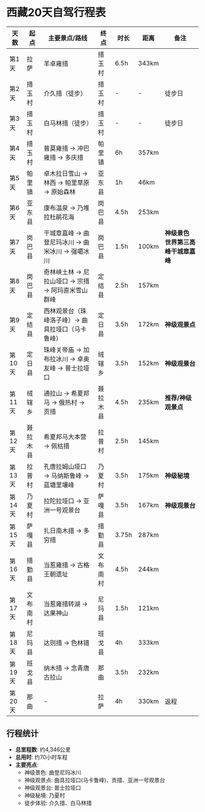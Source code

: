 # 西藏20天自驾行程表

| 天数 | 起点 | 主要景点/路线 | 终点 | 时长 | 距离 | 备注 |
|------|------|---------------|------|------|------|------|
| 第1天 | 拉萨 | 羊卓雍措 | 措玉村 | 6.5h | 343km | |
| 第2天 | 措玉村 | 介久措（徒步） | 措玉村 | - | - | 徒步日 |
| 第3天 | 措玉村 | 白马林措（徒步） | 措玉村 | - | - | 徒步日 |
| 第4天 | 措玉村 | 普莫雍措 → 冲巴雍措 → 多庆措 | 帕里镇 | 6h | 357km | |
| 第5天 | 帕里镇 | 卓木拉日雪山 → 林西 → 帕里草原 → 原始森林 | 亚东县 | 1h | 46km | |
| 第6天 | 亚东县 | 康布温泉 → 乃堆拉杜鹃花海 | 岗巴县 | 4.5h | 253km | |
| 第7天 | 岗巴县 | 干城章嘉峰 → 曲登尼玛冰川 → 曲米冰川 → 强噶冰川 | 岗巴县 | 1.5h | 100km | **神级景色** **世界第三高峰干城章嘉峰** |
| 第8天 | 岗巴县 | 奇林峡土林 → 尼拉山垭口 → 宗措 → 阿玛直米雪山群峰 | 定结县 | 2.5h | 157km | |
| 第9天 | 定结县 | 西林观景台（珠峰洛子峰）→ 曲具拉垭口（马卡鲁峰） | 定日县 | 3.5h | 172km | **神级观景点** |
| 第10天 | 定日县 | 珠峰关帝庙 → 加布拉冰川 → 卓奥友峰 → 普士拉垭口 | 绒辖乡 | 3.5h | 152km | **神级观景台** |
| 第11天 | 绒辖乡 | 通拉山 → 希夏邦马 → 俄热村 → 贡措 | 聂拉木县 | 4.5h | 235km | **推荐/神级观景点** |
| 第12天 | 聂拉木县 | 希夏邦马大本营 → 佩枯措 | 拉普村 | 2.5h | 145km | |
| 第13天 | 拉普村 | 孔唐拉姆山垭口 → 马纳斯鲁峰 → 蓝塘里壤峰 | 乃夏村 | 3.5h | 175km | **神级秘境** |
| 第14天 | 乃夏村 | 拉陀拉垭口 → 亚洲一号观景台 | 萨嘎县 | 3.5h | 167km | **神级观景台** |
| 第15天 | 萨嘎县 | 扎日南木措 → 多穷措 | 措勤县 | 3.75h | 287km | |
| 第16天 | 措勤县 | 当惹雍措 → 古格王朝遗址 | 文布南村 | 4.5h | 244km | |
| 第17天 | 文布南村 | 当惹雍措转湖 → 达果神山 | 尼玛县 | 1.5h | 121km | |
| 第18天 | 尼玛县 | 达则措 → 色林错 | 班戈县 | 4h | 333km | |
| 第19天 | 班戈县 | 纳木措 → 念青唐古拉山 | 那曲 | 3.5h | 232km | |
| 第20天 | 那曲 | - | 拉萨 | 4h | 330km | 返程 |

## 行程统计
- **总里程数**: 约4,346公里
- **总用时**: 约70小时车程
- **主要亮点**: 
  - 神级景色: 曲登尼玛冰川
  - 神级观景点: 曲具拉垭口(马卡鲁峰)、贡措、亚洲一号观景台
  - 神级观景台: 普士拉垭口
  - 神级秘境: 乃夏村
  - 徒步体验: 介久措、白马林措

